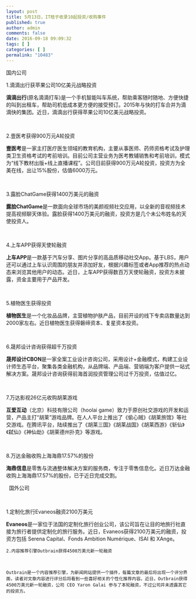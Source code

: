 ```yaml
---
layout: post
title: 5月13日，IT桔子收录10起投资/收购事件
published: true
author: admin
comments: false
date: 2016-09-18 09:09:32
tags: [ ]
categories: [ ]
permalink: "10483"
---
```

 国内公司   &nbsp; 

1.滴滴出行获苹果公司10亿美元战略投资

**滴滴出行**(原名滴滴打车)是一个手机智能叫车系统，帮助乘客随时随地、方便快捷的叫到出租车，帮助司机低成本更方便的接受预订。2015年与快的打车合并为滴滴快的集团。近日，滴滴出行获得苹果公司10亿美元战略投资。

&nbsp;

2.壹医考获得900万元A轮投资

**壹医考**是一家主打医疗医生领域的教育机构，主要从事医师、药师资格考试及护理类卫生资格考试的考前培训。目前公司主营业务为医考教辅销售和考前培训，模式为“线下教材出版+线上直播课程”。公司日前获得900万元A轮投资，投资方为全美在线，出让15%股份，估值6000万元。

&nbsp;

3.露脸ChatGame获得1400万美元的融资

**露脸ChatGame**是一款面向全球市场的美颜视频社交应用，以全新的音视频技术提高视频聊天体验。露脸获得1400万美元的融资，投资方是几个未公布姓名的天使投资人。

&nbsp;

4.上车APP获得天使轮融资

**上车APP**是一款基于汽车分享、图片分享的高品质移动社交App。基于LBS，用户还可以通过上车认识周围的朋友并添加好友，根据兴趣标签或者App推荐的热点动态来浏览其他用户的动态。近日，上车APP获得数百万天使轮融资，投资方未披露，资金主要用于产品开发。

&nbsp;

5.植物医生获得投资

**植物医生**是一个化妆品品牌，主营植物护肤产品，目前开设的线下专卖店数量达到2000家左右。近日植物医生获得磐缔资本、复星资本投资。

&nbsp;

6.晟邦设计咨询获得超千万投资

**晟邦设计CBON**是一家全案工业设计咨询公司，采用设计+金融模式，构建工业设计师生态平台，聚集各类金融机构，从品牌端、产品端、营销端为客户提供一站式解决方案。晟邦设计咨询获得前海首润投资管理公司过千万投资，估值过亿。

&nbsp;

7.万达影视26亿元收购胡莱游戏

**互爱互动**（北京）科技有限公司（hoolai game）致力于原创社交游戏的开发和运营，产品主打“胡莱”游戏品牌。在人人平台上推出了《偷心贼》《胡莱旅馆》等社交游戏。在腾讯平台，陆续推出了《胡莱三国》《胡莱战国》《胡莱西游》《斩仙》《弑仙》《神仙劫》《胡莱德州扑克》等游戏。

&nbsp;

8.万达金融收购上海海鼎17.57%的股份

**海鼎信息**是零售与流通整体解决方案的服务商，专注于零售信息化。近日万达金融收购上海海鼎17.57%的股份，已于近日完成交割。

&nbsp; 国外公司 

&nbsp;  &nbsp; 

1.定制化旅行Evaneos融资2100万美元

**Evaneos**是一家位于法国的定制化旅行创业公司，该公司旨在让目的地旅行社直接为旅行者提供定制化的旅行服务。近日，Evaneos获得2100万美元的融资，投资方包括 Serena Capital、Fonds Ambition Numérique、ISAI 和 XAnge。


  
    2.内容推荐引擎Outbrain获得4500万美元新一轮融资
  
  
  
    Outbrain是一个内容推荐引擎，为新闻网站提供一个插件，每篇文章的最后将出现一个评分界面，读者对文章内容进行评分后将看到一些喜好相关的个性化推荐内容。近日，Outbrain获得4500万美元新一轮融资，公司 CEO Yaron Galai 参与了本轮融资，不过公司并未透露其它的投资方。
   